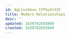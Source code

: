 ```yaml
---
id: 8gLluzXmvx-1YPSoZvV1F
title: Modern Relationships
desc: ''
updated: 1639762693869
created: 1639762693869
---
```


